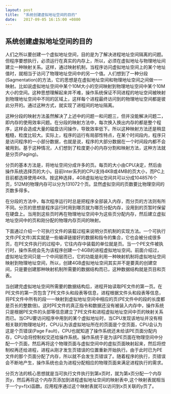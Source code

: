 ```yaml
---
layout: post
title:  "系统创建虚拟地址空间的目的"
date:   2017-09-05 16:15:00 +0800
---
```

**系统创建虚拟地址空间的目的**
-----------

人们之所以要创建一个虚拟地址空间，目的是为了解决进程地址空间隔离的问题。但程序要想执行，必须运行在真实的内存上，所以，必须在虚拟地址与物理地址间建立一种映射关系。这样，通过映射机制，当程序访问虚拟地址空间上的某个地址值时，就相当于访问了物理地址空间中的另一个值。人们想到了一种分段(Sagmentation)的方法，它的思想是在虚拟地址空间和物理地址空间之间做一一映射。比如说虚拟地址空间中某个10M大小的空间映射到物理地址空间中某个10M大小的空间。这种思想理解起来并不难，操作系统保证不同进程的地址空间被映射到物理地址空间中不同的区域上，这样每个进程最终访问到的物理地址空间都是彼此分开的。通过这种方式，就实现了进程间的地址隔离。

这种分段的映射方法虽然解决了上述中的问题一和问题三，但并没能解决问题二，即内存的使用效率问题。在分段的映射方法中，每次换入换出内存的都是整个程序，这样会造成大量的磁盘访问操作，导致效率低下。所以这种映射方法还是稍显粗糙，粒度比较大。实际上，程序的运行有局部性特点，在某个时间段内，程序只是访问程序的一小部分数据，也就是说，程序的大部分数据在一个时间段内都不会被用到。基于这种情况，人们想到了粒度更小的内存分割和映射方法，这种方法就是分页(Paging)。

分页的基本方法是，将地址空间分成许多的页。每页的大小由CPU决定，然后由操作系统选择页的大小。目前Inter系列的CPU支持4KB或4MB的页大小，而PC上目前都选择使用4KB。按这种选择，4GB虚拟地址空间共可以分成1048576个页，512M的物理内存可以分为131072个页。显然虚拟空间的页数要比物理空间的页数多得多。

在分段的方法中，每次程序运行时总是把程序全部装入内存，而分页的方法则有所不同。分页的思想是程序运行时用到哪页就为哪页分配内存，没用到的页暂时保留在硬盘上。当用到这些页时再在物理地址空间中为这些页分配内存，然后建立虚拟地址空间中的页和刚分配的物理内存页间的映射。

下面通过介绍一个可执行文件的装载过程来说明分页机制的实现方法。一个可执行文件(PE文件)其实就是一些编译链接好的数据和指令的集合，它也会被分成很多页，在PE文件执行的过程中，它往内存中装载的单位就是页。当一个PE文件被执行时，操作系统会先为该程序创建一个4GB的进程虚拟地址空间。前面介绍过，虚拟地址空间只是一个中间层而已，它的功能是利用一种映射机制将虚拟地址空间映射到物理地址空间，所以，创建4GB虚拟地址空间其实并不是要真的创建空间，只是要创建那种映射机制所需要的数据结构而已，这种数据结构就是页目和页表。

当创建完虚拟地址空间所需要的数据结构后，进程开始读取PE文件的第一页。在PE文件的第一页包含了PE文件头和段表等信息，进程根据文件头和段表等信息，将PE文件中所有的段一一映射到虚拟地址空间中相应的页(PE文件中的段的长度都是页长的整数倍)。这时PE文件的真正指令和数据还没有被装入内存中，操作系统只是根据PE文件的头部等信息建立了PE文件和进程虚拟地址空间中页的映射关系而已。当CPU要访问程序中用到的某个虚拟地址时，当CPU发现该地址并没有相相关联的物理地址时，CPU认为该虚拟地址所在的页面是个空页面，CPU会认为这是个页错误(Page Fault)，CPU也就知道了操作系统还未给该PE页面分配内存，CPU会将控制权交还给操作系统。操作系统于是为该PE页面在物理空间中分配一个页面，然后再将这个物理页面与虚拟空间中的虚拟页面映射起来，然后将控制权再还给进程，进程从刚才发生页错误的位置重新开始执行。由于此时已为PE文件的那个页面分配了内存，所以就不会发生页错误了。随着程序的执行，页错误会不断地产生，操作系统也会为进程分配相应的物理页面来满足进程执行的需求。

分页方法的核心思想就是当可执行文件执行到第x页时，就为第x页分配一个内存页y，然后再将这个内存页添加到进程虚拟地址空间的映射表中,这个映射表就相当于一个y=f(x)函数。应用程序通过这个映射表就可以访问到x页关联的y页了。
